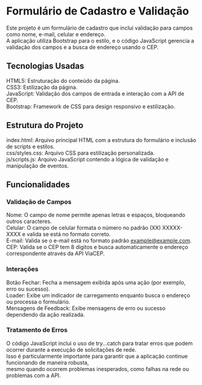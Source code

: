 # Formulário de Cadastro e Validação

Este projeto é um formulário de cadastro que inclui validação para campos como nome, e-mail, celular e endereço.\
A aplicação utiliza Bootstrap para o estilo, e o código JavaScript gerencia a validação dos campos e a busca de endereço usando o CEP.

## Tecnologias Usadas

HTML5: Estruturação do conteúdo da página.\
CSS3: Estilização da página.\
JavaScript: Validação dos campos de entrada e interação com a API de CEP.\
Bootstrap: Framework de CSS para design responsivo e estilização.

## Estrutura do Projeto

index.html: Arquivo principal HTML com a estrutura do formulário e inclusão de scripts e estilos.\
css/styles.css: Arquivo CSS para estilização personalizada.\
js/scripts.js: Arquivo JavaScript contendo a lógica de validação e manipulação de eventos.

## Funcionalidades

### Validação de Campos

Nome: O campo de nome permite apenas letras e espaços, bloqueando outros caracteres.\
Celular: O campo de celular formata o número no padrão (XX) XXXXX-XXXX e valida se está no formato correto.\
E-mail: Valida se o e-mail está no formato padrão example@example.com.\
CEP: Valida se o CEP tem 8 dígitos e busca automaticamente o endereço correspondente através da API ViaCEP.

### Interações

Botão Fechar: Fecha a mensagem exibida após uma ação (por exemplo, erro ou sucesso).\
Loader: Exibe um indicador de carregamento enquanto busca o endereço ou processa o formulário.\
Mensagens de Feedback: Exibe mensagens de erro ou sucesso dependendo da ação realizada.

### Tratamento de Erros

O código JavaScript inclui o uso de try...catch para tratar erros que podem ocorrer durante a execução de solicitações de rede.\
Isso é particularmente importante para garantir que a aplicação continue funcionando de maneira robusta,\
mesmo quando ocorrem problemas inesperados, como falhas na rede ou problemas com a API.
